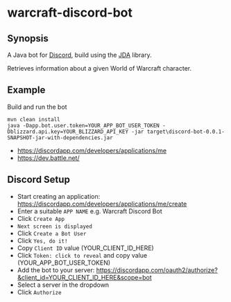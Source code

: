 # warcraft-discord-bot

## Synopsis

A Java bot for [Discord](https://discordapp.com/), build using the [JDA](https://github.com/DV8FromTheWorld/JDA) library.

Retrieves information about a given World of Warcraft character.

## Example

Build and run the bot

```
mvn clean install
java -Dapp.bot.user.token=YOUR_APP_BOT_USER_TOKEN -Dblizzard.api.key=YOUR_BLIZZARD_API_KEY -jar target\discord-bot-0.0.1-SNAPSHOT-jar-with-dependencies.jar
```

* https://discordapp.com/developers/applications/me
* https://dev.battle.net/

## Discord Setup

* Start creating an application: https://discordapp.com/developers/applications/me/create
* Enter a suitable `APP NAME` e.g. Warcraft Discord Bot
* Click `Create App`
* `Next screen is displayed`
* Click `Create a Bot User`
* Click `Yes, do it!`
* Copy `Client ID` value (YOUR_CLIENT_ID_HERE)
* Click `Token: click to reveal` and copy value (YOUR_APP_BOT_USER_TOKEN)
* Add the bot to your server: https://discordapp.com/oauth2/authorize?&client_id=YOUR_CLIENT_ID_HERE&scope=bot
* Select a server in the dropdown
* Click `Authorize`